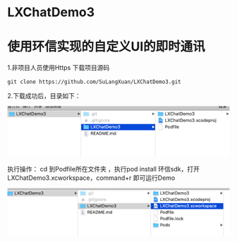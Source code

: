 # LXChatDemo3
# 使用环信实现的自定义UI的即时通讯

1.非项目人员使用Https 下载项目源码

```
git clone https://github.com/SuLangXuan/LXChatDemo3.git
```

2.下载成功后，目录如下：

![01podinstall前](image/01podinstall前.png)

执行操作： cd 到Podfile所在文件夹 ，执行pod install 环信sdk，打开LXChatDemo3.xcworkspace，command+r 即可运行Demo

![02podinstall后](image/02podinstall后.png)